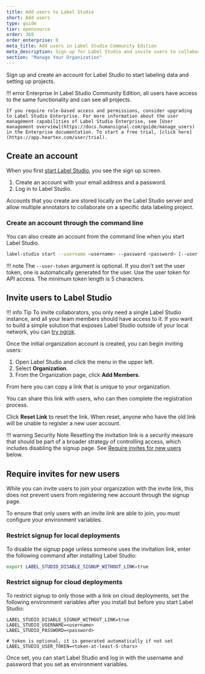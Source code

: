 ```yaml
---
title: Add users to Label Studio
short: Add users
type: guide
tier: opensource
order: 369
order_enterprise: 0
meta_title: Add users in Label Studio Community Edition
meta_description: Sign up for Label Studio and invite users to collaborate on your data labeling, machine learning, and data science projects.
section: "Manage Your Organization"
---
```


Sign up and create an account for Label Studio to start labeling data and setting up projects.

!!! error Enterprise
    In Label Studio Community Edition, all users have access to the same functionality and can see all projects. 
    
    If you require role-based access and permissions, consider upgrading to Label Studio Enterprise. For more information about the user management capabilities of Label Studio Enterprise, see [User management overview](https://docs.humansignal.com/guide/manage_users) in the Enterprise documentation. To start a free trial, [click here](https://app.heartex.com/user/trial).  

## Create an account

When you first [start Label Studio](start.html), you see the sign up screen.

1. Create an account with your email address and a password.
2. Log in to Label Studio.

Accounts that you create are stored locally on the Label Studio server and allow multiple annotators to collaborate on a specific data labeling project.

### Create an account through the command line

You can also create an account from the command line when you start Label Studio.

```bash
label-studio start --username <username> --password <password> [--user-token <token-at-least-5-chars>]
```

!!! note
    The `--user-token` argument is optional. If you don't set the user token, one is automatically generated for the user. Use the user token for API access. The minimum token length is 5 characters.


## Invite users to Label Studio

!!! info Tip
    To invite collaborators, you only need a single Label Studio instance, and all your team members should have access to it. If you want to build a simple solution that exposes Label Studio outside of your local network, you can [try ngrok](https://labelstud.io/guide/start.html#Expose-a-local-Label-Studio-instance-outside-using-ngrok).

Once the initial organization account is created, you can begin inviting users:

1. Open Label Studio and click the menu in the upper left. 
2. Select **Organization**. 
3. From the Organization page, click **Add Members**. 

From here you can copy a link that is unique to your organization. 

You can share this link with users, who can then complete the registration process. 

Click **Reset Link** to reset the link. When reset, anyone who have the old link will be unable to register a new user account. 

!!! warning Security Note
    Resetting the invitation link is a security measure that should be part of a broader strategy of controlling access, which includes disabling the signup page. See [Require invites for new users](#Require-invites-for-new-users) below. 

## Require invites for new users

While you can invite users to join your organization with the invite link, this does not prevent users from registering new account through the signup page. 

To ensure that only users with an invite link are able to join, you must configure your environment variables. 

### Restrict signup for local deployments

To disable the signup page unless someone uses the invitation link, enter the following command after installing Label Studio:

```bash
export LABEL_STUDIO_DISABLE_SIGNUP_WITHOUT_LINK=true
```

### Restrict signup for cloud deployments

To restrict signup to only those with a link on cloud deployments, set the following environment variables after you install but before you start Label Studio:

```
LABEL_STUDIO_DISABLE_SIGNUP_WITHOUT_LINK=true
LABEL_STUDIO_USERNAME=<username>
LABEL_STUDIO_PASSWORD=<password>

# token is optional, it is generated automatically if not set
LABEL_STUDIO_USER_TOKEN=<token-at-least-5-chars>
```

Once set, you can start Label Studio and log in with the username and password that you set as environment variables.
